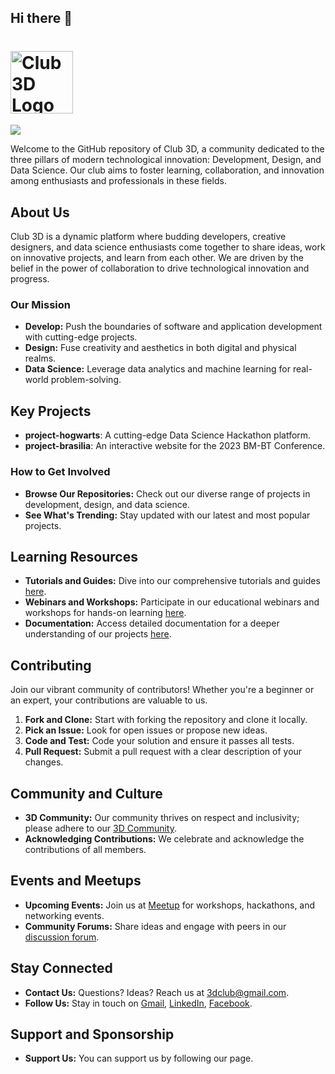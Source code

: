 ## Hi there 👋

# <img src="https://avatars.githubusercontent.com/u/142673166?s=200&v=4" width="100" height="100" alt="Club 3D Logo"/> 
![](https://komarev.com/ghpvc/?username=your-github-3d-nitr)

Welcome to the GitHub repository of Club 3D, a community dedicated to the three pillars of modern technological innovation: Development, Design, and Data Science. Our club aims to foster learning, collaboration, and innovation among enthusiasts and professionals in these fields.

## About Us

Club 3D is a dynamic platform where budding developers, creative designers, and data science enthusiasts come together to share ideas, work on innovative projects, and learn from each other. We are driven by the belief in the power of collaboration to drive technological innovation and progress.

### Our Mission

- **Develop:** Push the boundaries of software and application development with cutting-edge projects.
- **Design:** Fuse creativity and aesthetics in both digital and physical realms.
- **Data Science:** Leverage data analytics and machine learning for real-world problem-solving.

## Key Projects

- **project-hogwarts**: A cutting-edge Data Science Hackathon platform.
- **project-brasilia**: An interactive website for the 2023 BM-BT Conference.

### How to Get Involved

- **Browse Our Repositories:** Check out our diverse range of projects in development, design, and data science.
- **See What's Trending:** Stay updated with our latest and most popular projects.

## Learning Resources

- **Tutorials and Guides:** Dive into our comprehensive tutorials and guides [here](#).
- **Webinars and Workshops:** Participate in our educational webinars and workshops for hands-on learning [here](#).
- **Documentation:** Access detailed documentation for a deeper understanding of our projects [here](#).

## Contributing

Join our vibrant community of contributors! Whether you're a beginner or an expert, your contributions are valuable to us.

1. **Fork and Clone:** Start with forking the repository and clone it locally.
2. **Pick an Issue:** Look for open issues or propose new ideas.
3. **Code and Test:** Code your solution and ensure it passes all tests.
4. **Pull Request:** Submit a pull request with a clear description of your changes.

## Community and Culture

- **3D Community:** Our community thrives on respect and inclusivity; please adhere to our [3D Community](https://chat.whatsapp.com/DMWCmXQtm9R3AUCudCBQ2t).
- **Acknowledging Contributions:** We celebrate and acknowledge the contributions of all members.


## Events and Meetups

- **Upcoming Events:** Join us at [Meetup](https://docs.google.com/forms/d/e/1FAIpQLSc4F9Y5m8j1RjAuiZNwJBoDrhngTVNE0yW06lUCMRZMmFyQng/viewform) for workshops, hackathons, and networking events.
- **Community Forums:** Share ideas and engage with peers in our [discussion forum](#).

## Stay Connected

- **Contact Us:** Questions? Ideas? Reach us at [3dclub@gmail.com](mailto:3dclub@gmail.com).
- **Follow Us:** Stay in touch on [Gmail](3dclub.nitrkl@gmail.com), [LinkedIn](https://www.linkedin.com/company/3d-nitrkl/mycompany/), [Facebook](https://www.facebook.com/profile.php?id=100094676777031).

## Support and Sponsorship

- **Support Us:** You can support us by following our page.

